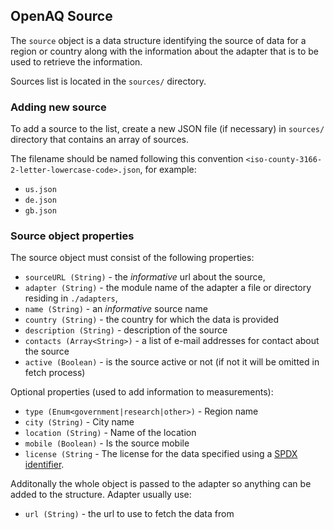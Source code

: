 ## OpenAQ Source

The `source` object is a data structure identifying the source of data for a region or country along with
the information about the adapter that is to be used to retrieve the information.

Sources list is located in the `sources/` directory.

### Adding new source

To add a source to the list, create a new JSON file (if necessary) in `sources/` directory that contains an array of sources.

The filename should be named following this convention `<iso-county-3166-2-letter-lowercase-code>.json`, for example:

* `us.json`
* `de.json`
* `gb.json`

### Source object properties

The source object must consist of the following properties:

* `sourceURL (String)` - the *informative* url about the source,
* `adapter (String)` - the module name of the adapter a file or directory residing in `./adapters`,
* `name (String)` - an *informative* source name
* `country (String)` - the country for which the data is provided
* `description (String)` - description of the source
* `contacts (Array<String>)` - a list of e-mail addresses for contact about the source
* `active (Boolean)` - is the source active or not (if not it will be omitted in fetch process)

Optional properties (used to add information to measurements):

* `type (Enum<government|research|other>)` - Region name
* `city (String)` - City name
* `location (String)` - Name of the location
* `mobile (Boolean)` - Is the source mobile
* `license (String` - The license for the data specified using a [SPDX identifier](https://spdx.org/licenses/).

Additonally the whole object is passed to the adapter so anything can be added to the structure. Adapter usually use:

* `url (String)` - the url to use to fetch the data from
